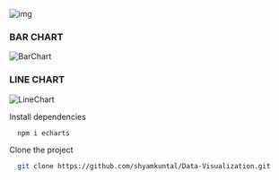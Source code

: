 
![img](https://user-images.githubusercontent.com/72796245/235310117-84652595-68b8-453c-844d-ba49199b1218.jpg)

<h3>BAR CHART</h3>

![BarChart](https://user-images.githubusercontent.com/72796245/235310111-884b0c50-792a-4448-bb99-17e36bb5d9da.jpg)

<h3>LINE CHART</h3>

![LineChart](https://user-images.githubusercontent.com/72796245/235310119-6f3bb9cd-f6ff-45e6-b41e-7b742fa91958.jpg)


Install dependencies

```bash / zsh
  npm i echarts
```

Clone the project

```bash / zsh
  git clone https://github.com/shyamkuntal/Data-Visualization.git
```
